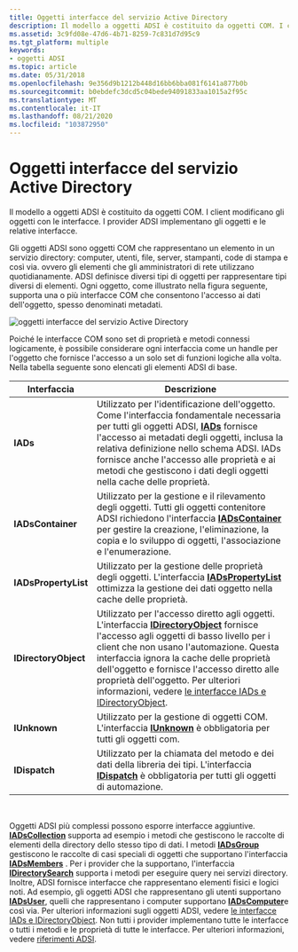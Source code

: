 ```yaml
---
title: Oggetti interfacce del servizio Active Directory
description: Il modello a oggetti ADSI è costituito da oggetti COM. I client modificano gli oggetti con le interfacce. I provider ADSI implementano gli oggetti e le relative interfacce.
ms.assetid: 3c9fd08e-47d6-4b71-8259-7c831d7d95c9
ms.tgt_platform: multiple
keywords:
- oggetti ADSI
ms.topic: article
ms.date: 05/31/2018
ms.openlocfilehash: 9e356d9b1212b448d16bb6bba081f6141a877b0b
ms.sourcegitcommit: b0ebdefc3dcd5c04bede94091833aa1015a2f95c
ms.translationtype: MT
ms.contentlocale: it-IT
ms.lasthandoff: 08/21/2020
ms.locfileid: "103872950"
---
```

# <a name="active-directory-service-interfaces-objects"></a>Oggetti interfacce del servizio Active Directory

Il modello a oggetti ADSI è costituito da oggetti COM. I client modificano gli oggetti con le interfacce. I provider ADSI implementano gli oggetti e le relative interfacce.

Gli oggetti ADSI sono oggetti COM che rappresentano un elemento in un servizio directory: computer, utenti, file, server, stampanti, code di stampa e così via. ovvero gli elementi che gli amministratori di rete utilizzano quotidianamente. ADSI definisce diversi tipi di oggetti per rappresentare tipi diversi di elementi. Ogni oggetto, come illustrato nella figura seguente, supporta una o più interfacce COM che consentono l'accesso ai dati dell'oggetto, spesso denominati metadati.

![oggetti interfacce del servizio Active Directory](images/ds2objex.png)

Poiché le interfacce COM sono set di proprietà e metodi connessi logicamente, è possibile considerare ogni interfaccia come un handle per l'oggetto che fornisce l'accesso a un solo set di funzioni logiche alla volta. Nella tabella seguente sono elencati gli elementi ADSI di base.



| Interfaccia            | Descrizione                                                                                                                                                                                                                                                                                                                                                                               |
|----------------------|-------------------------------------------------------------------------------------------------------------------------------------------------------------------------------------------------------------------------------------------------------------------------------------------------------------------------------------------------------------------------------------------|
| **IADs**             | Utilizzato per l'identificazione dell'oggetto. Come l'interfaccia fondamentale necessaria per tutti gli oggetti ADSI, [**IADs**](/windows/desktop/api/Iads/nn-iads-iads) fornisce l'accesso ai metadati degli oggetti, inclusa la relativa definizione nello schema ADSI. IADs fornisce anche l'accesso alle proprietà e ai metodi che gestiscono i dati degli oggetti nella cache delle proprietà.                                                                                   |
| **IADsContainer**    | Utilizzato per la gestione e il rilevamento degli oggetti. Tutti gli oggetti contenitore ADSI richiedono l'interfaccia [**IADsContainer**](/windows/desktop/api/Iads/nn-iads-iadscontainer) per gestire la creazione, l'eliminazione, la copia e lo sviluppo di oggetti, l'associazione e l'enumerazione.                                                                                                                                                                      |
| **IADsPropertyList** | Utilizzato per la gestione delle proprietà degli oggetti. L'interfaccia [**IADsPropertyList**](/windows/desktop/api/Iads/nn-iads-iadspropertylist) ottimizza la gestione dei dati oggetto nella cache delle proprietà.                                                                                                                                                                                                                                |
| **IDirectoryObject** | Utilizzato per l'accesso diretto agli oggetti. L'interfaccia [**IDirectoryObject**](/windows/desktop/api/Iads/nn-iads-idirectoryobject) fornisce l'accesso agli oggetti di basso livello per i client che non usano l'automazione. Questa interfaccia ignora la cache delle proprietà dell'oggetto e fornisce l'accesso diretto alle proprietà dell'oggetto. Per ulteriori informazioni, vedere [le interfacce IADs e IDirectoryObject](the-iads-and-idirectoryobject-interfaces.md). |
| **IUnknown**         | Utilizzato per la gestione di oggetti COM. L'interfaccia [**IUnknown**](/windows/win32/api/unknwn/nn-unknwn-iunknown) è obbligatoria per tutti gli oggetti com.                                                                                                                                                                                                                                                                              |
| **IDispatch**        | Utilizzato per la chiamata del metodo e dei dati della libreria dei tipi. L'interfaccia [**IDispatch**](/windows/win32/api/oaidl/nn-oaidl-idispatch) è obbligatoria per tutti gli oggetti di automazione.                                                                                                                                                                                                                             |



 

Oggetti ADSI più complessi possono esporre interfacce aggiuntive. [**IADsCollection**](/windows/desktop/api/Iads/nn-iads-iadscollection) supporta ad esempio i metodi che gestiscono le raccolte di elementi della directory dello stesso tipo di dati. I metodi [**IADsGroup**](/windows/desktop/api/Iads/nn-iads-iadsgroup) gestiscono le raccolte di casi speciali di oggetti che supportano l'interfaccia [**IADsMembers**](/windows/desktop/api/Iads/nn-iads-iadsmembers) . Per i provider che la supportano, l'interfaccia [**IDirectorySearch**](/windows/desktop/api/Iads/nn-iads-idirectorysearch) supporta i metodi per eseguire query nei servizi directory. Inoltre, ADSI fornisce interfacce che rappresentano elementi fisici e logici noti. Ad esempio, gli oggetti ADSI che rappresentano gli utenti supportano [**IADsUser**](/windows/desktop/api/Iads/nn-iads-iadsuser), quelli che rappresentano i computer supportano [**IADsComputer**](/windows/desktop/api/Iads/nn-iads-iadscomputer)e così via. Per ulteriori informazioni sugli oggetti ADSI, vedere [le interfacce IADs e IDirectoryObject](the-iads-and-idirectoryobject-interfaces.md). Non tutti i provider implementano tutte le interfacce o tutti i metodi e le proprietà di tutte le interfacce. Per ulteriori informazioni, vedere [riferimenti ADSI](adsi-reference.md).

 

 